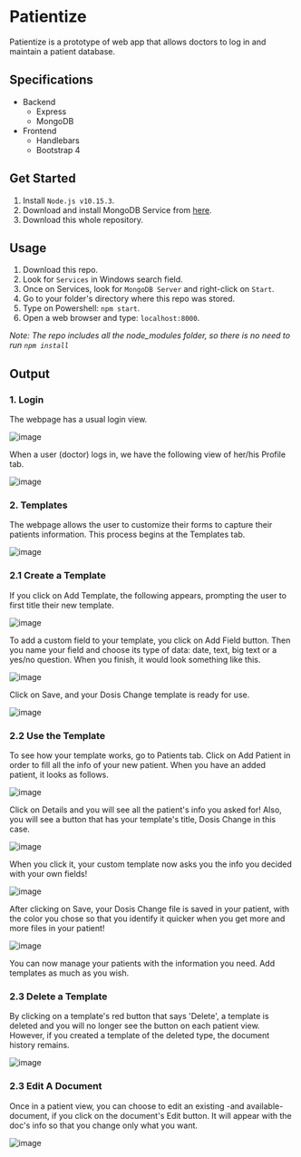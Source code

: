 # Patientize

Patientize is a prototype of web app that allows doctors to log in and maintain a patient database. <br />

## Specifications

- Backend
	- Express
	- MongoDB
- Frontend
	- Handlebars
	- Bootstrap 4

## Get Started

1. Install `Node.js v10.15.3`.<br />
2. Download and install MongoDB Service from [here](https://www.mongodb.com/es).<br />
3. Download this whole repository.<br />

## Usage

1. Download this repo. <br />
2. Look for `Services` in Windows search field. <br />
3. Once on Services, look for `MongoDB Server` and right-click on `Start`. <br />
4. Go to your folder's directory where this repo was stored. <br />
5. Type on Powershell: `npm start`. <br />
6. Open a web browser and type: `localhost:8000`. <br />

*Note: The repo includes all the node_modules folder, so there is no need to run `npm install`*

## Output

### 1. Login

The webpage has a usual login view. <br />

![image](https://github.com/the-other-mariana/patientize/blob/master/evidences/login.png?raw=true)

When a user (doctor) logs in, we have the following view of her/his Profile tab. <br />

![image](https://github.com/the-other-mariana/patientize/blob/master/evidences/profile-tab.png?raw=true)

### 2. Templates

The webpage allows the user to customize their forms to capture their patients information. This process begins at the Templates tab. <br />

![image](https://github.com/the-other-mariana/patientize/blob/master/evidences/template-tab.png?raw=true)

### 2.1 Create a Template

If you click on Add Template, the following appears, prompting the user to first title their new template.<br />

![image](https://github.com/the-other-mariana/patientize/blob/master/evidences/new-template-02.png?raw=true)

To add a custom field to your template, you click on Add Field button. Then you name your field and choose its type of data: date, text, big text or a yes/no question. When you finish, it would look something like this. <br />

![image](https://github.com/the-other-mariana/patientize/blob/master/evidences/new-template-fields-02.png?raw=true)

Click on Save, and your Dosis Change template is ready for use. <br />

![image](https://github.com/the-other-mariana/patientize/blob/master/evidences/template-added-02.png?raw=true)

### 2.2 Use the Template

To see how your template works, go to Patients tab. Click on Add Patient in order to fill all the info of your new patient. When you have an added patient, it looks as follows. <br />

![image](https://github.com/the-other-mariana/patientize/blob/master/evidences/patients-tab.png?raw=true)

Click on Details and you will see all the patient's info you asked for! Also, you will see a button that has your template's title, Dosis Change in this case. <br />

![image](https://github.com/the-other-mariana/patientize/blob/master/evidences/template-button.png?raw=true)

When you click it, your custom template now asks you the info you decided with your own fields! <br />

![image](https://github.com/the-other-mariana/patientize/blob/master/evidences/template-form-02.png?raw=true)

After clicking on Save, your Dosis Change file is saved in your patient, with the color you chose so that you identify it quicker when you get more and more files in your patient! <br />

![image](https://github.com/the-other-mariana/patientize/blob/master/evidences/template-form-added-02.png?raw=true)

You can now manage your patients with the information you need. Add templates as much as you wish. <br />

### 2.3 Delete a Template

By clicking on a template's red button that says 'Delete', a template is deleted and you will no longer see the button on each patient view. However, if you created a template of the deleted type, the document history remains. <br />

![image](https://github.com/the-other-mariana/patientize/blob/master/evidences/delete-template.png?raw=true) <br />

### 2.3 Edit A Document

Once in a patient view, you can choose to edit an existing -and available- document, if you click on the document's Edit button. It will appear with the doc's info so that you change only what you want. <br />

![image](https://github.com/the-other-mariana/patientize/blob/master/evidences/edit-modal-docs-02.png?raw=true) <br />